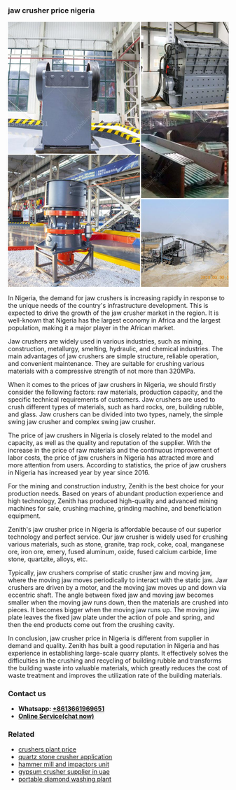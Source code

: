 <h3>jaw crusher price nigeria</h3><img src='1706766844.jpg' alt=''><p>In Nigeria, the demand for jaw crushers is increasing rapidly in response to the unique needs of the country's infrastructure development. This is expected to drive the growth of the jaw crusher market in the region. It is well-known that Nigeria has the largest economy in Africa and the largest population, making it a major player in the African market.</p><p>Jaw crushers are widely used in various industries, such as mining, construction, metallurgy, smelting, hydraulic, and chemical industries. The main advantages of jaw crushers are simple structure, reliable operation, and convenient maintenance. They are suitable for crushing various materials with a compressive strength of not more than 320MPa.</p><p>When it comes to the prices of jaw crushers in Nigeria, we should firstly consider the following factors: raw materials, production capacity, and the specific technical requirements of customers. Jaw crushers are used to crush different types of materials, such as hard rocks, ore, building rubble, and glass. Jaw crushers can be divided into two types, namely, the simple swing jaw crusher and complex swing jaw crusher.</p><p>The price of jaw crushers in Nigeria is closely related to the model and capacity, as well as the quality and reputation of the supplier. With the increase in the price of raw materials and the continuous improvement of labor costs, the price of jaw crushers in Nigeria has attracted more and more attention from users. According to statistics, the price of jaw crushers in Nigeria has increased year by year since 2016.</p><p>For the mining and construction industry, Zenith is the best choice for your production needs. Based on years of abundant production experience and high technology, Zenith has produced high-quality and advanced mining machines for sale, crushing machine, grinding machine, and beneficiation equipment.</p><p>Zenith's jaw crusher price in Nigeria is affordable because of our superior technology and perfect service. Our jaw crusher is widely used for crushing various materials, such as stone, granite, trap rock, coke, coal, manganese ore, iron ore, emery, fused aluminum, oxide, fused calcium carbide, lime stone, quartzite, alloys, etc.</p><p>Typically, jaw crushers comprise of static crusher jaw and moving jaw, where the moving jaw moves periodically to interact with the static jaw. Jaw crushers are driven by a motor, and the moving jaw moves up and down via eccentric shaft. The angle between fixed jaw and moving jaw becomes smaller when the moving jaw runs down, then the materials are crushed into pieces. It becomes bigger when the moving jaw runs up. The moving jaw plate leaves the fixed jaw plate under the action of pole and spring, and then the end products come out from the crushing cavity.</p><p>In conclusion, jaw crusher price in Nigeria is different from supplier in demand and quality. Zenith has built a good reputation in Nigeria and has experience in establishing large-scale quarry plants. It effectively solves the difficulties in the crushing and recycling of building rubble and transforms the building waste into valuable materials, which greatly reduces the cost of waste treatment and improves the utilization rate of the building materials.</p><h3>Contact us</h3><ul><li><strong>Whatsapp:&nbsp;<a href="https://wa.me/8613661969651">+8613661969651</a></strong></li><li><a href="https://swt.shibang-china.com/?git&amp;zhl&amp;jaw crusher price nigeria"><strong>Online Service(chat now)</strong></a></li></ul><h3>Related</h3><ul><li><a href='crushers plant price.md'>crushers plant price</a></li><li><a href='quartz stone crusher application.md'>quartz stone crusher application</a></li><li><a href='hammer mill and impactors unit.md'>hammer mill and impactors unit</a></li><li><a href='gypsum crusher supplier in uae.md'>gypsum crusher supplier in uae</a></li><li><a href='portable diamond washing plant.md'>portable diamond washing plant</a></li></ul>